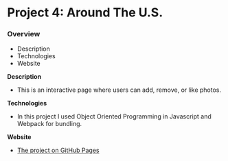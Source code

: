# Project 4: Around The U.S.

### Overview

- Description
- Technologies
- Website

**Description**

- This is an interactive page where users can add, remove, or like photos.

**Technologies**

- In this project I used Object Oriented Programming in Javascript and Webpack for bundling.

**Website**

- [The project on GitHub Pages](https://galon7.github.io/web_project_4/)
